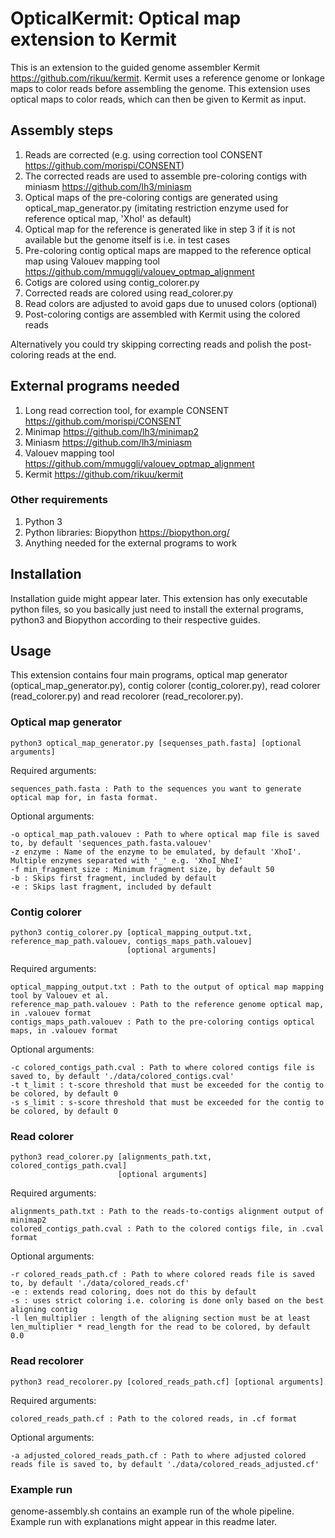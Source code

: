 # OpticalKermit: Optical map extension to Kermit

This is an extension to the guided genome assembler Kermit https://github.com/rikuu/kermit. Kermit uses a reference genome or lonkage maps to color reads before assembling the genome. This extension uses optical maps to color reads, which can then be given to Kermit as input.

## Assembly steps
1. Reads are corrected (e.g. using correction tool CONSENT https://github.com/morispi/CONSENT)
2. The corrected reads are used to assemble pre-coloring contigs with miniasm https://github.com/lh3/miniasm
3. Optical maps of the pre-coloring contigs are generated using optical_map_generator.py (imitating restriction enzyme used for reference optical map, 'XhoI' as default)
4. Optical map for the reference is generated like in step 3 if it is not available but the genome itself is i.e. in test cases
5. Pre-coloring contig optical maps are mapped to the reference optical map using Valouev mapping tool https://github.com/mmuggli/valouev_optmap_alignment
6. Cotigs are colored using contig_colorer.py
7. Corrected reads are colored using read_colorer.py
8. Read colors are adjusted to avoid gaps due to unused colors (optional)
9. Post-coloring contigs are assembled with Kermit using the colored reads

Alternatively you could try skipping correcting reads and polish the post-coloring reads at the end.

## External programs needed
1. Long read correction tool, for example CONSENT https://github.com/morispi/CONSENT
2. Minimap https://github.com/lh3/minimap2
3. Miniasm https://github.com/lh3/miniasm
4. Valouev mapping tool https://github.com/mmuggli/valouev_optmap_alignment
5. Kermit https://github.com/rikuu/kermit

### Other requirements
1. Python 3
2. Python libraries: Biopython https://biopython.org/
3. Anything needed for the external programs to work

## Installation
Installation guide might appear later. This extension has only executable python files, so you basically just need to install the external programs, python3 and Biopython according to their respective guides.


## Usage
This extension contains four main programs, optical map generator (optical_map_generator.py), contig colorer (contig_colorer.py), read colorer (read_colorer.py) and read recolorer (read_recolorer.py).

### Optical map generator 
```
python3 optical_map_generator.py [sequenses_path.fasta] [optional arguments] 
```
Required arguments:
```
sequences_path.fasta : Path to the sequences you want to generate optical map for, in fasta format.
```
Optional arguments:
```
-o optical_map_path.valouev : Path to where optical map file is saved to, by default 'sequences_path.fasta.valouev'
-z enzyme : Name of the enzyme to be emulated, by default 'XhoI'. Multiple enzymes separated with '_' e.g. 'XhoI_NheI'
-f min_fragment_size : Minimum fragment size, by default 50
-b : Skips first fragment, included by default
-e : Skips last fragment, included by default
```

### Contig colorer
```
python3 contig_colorer.py [optical_mapping_output.txt, reference_map_path.valouev, contigs_maps_path.valouev]
                          [optional arguments] 
```
Required arguments:
```
optical_mapping_output.txt : Path to the output of optical map mapping tool by Valouev et al.
reference_map_path.valouev : Path to the reference genome optical map, in .valouev format
contigs_maps_path.valouev : Path to the pre-coloring contigs optical maps, in .valouev format
```
Optional arguments:
```
-c colored_contigs_path.cval : Path to where colored contigs file is saved to, by default './data/colored_contigs.cval'
-t t_limit : t-score threshold that must be exceeded for the contig to be colored, by default 0
-s s_limit : s-score threshold that must be exceeded for the contig to be colored, by default 0
```

### Read colorer
```
python3 read_colorer.py [alignments_path.txt, colored_contigs_path.cval]
                        [optional arguments] 
```
Required arguments:
```
alignments_path.txt : Path to the reads-to-contigs alignment output of minimap2
colored_contigs_path.cval : Path to the colored contigs file, in .cval format
```
Optional arguments:
```
-r colored_reads_path.cf : Path to where colored reads file is saved to, by default './data/colored_reads.cf'
-e : extends read coloring, does not do this by default
-s : uses strict coloring i.e. coloring is done only based on the best aligning contig
-l len_multiplier : length of the aligning section must be at least len_multiplier * read_length for the read to be colored, by default 0.0
```


### Read recolorer
```
python3 read_recolorer.py [colored_reads_path.cf] [optional arguments] 
```
Required arguments:
```
colored_reads_path.cf : Path to the colored reads, in .cf format
```
Optional arguments:
```
-a adjusted_colored_reads_path.cf : Path to where adjusted colored reads file is saved to, by default './data/colored_reads_adjusted.cf'
```

### Example run
genome-assembly.sh contains an example run of the whole pipeline. Example run with explanations might appear in this readme later.

